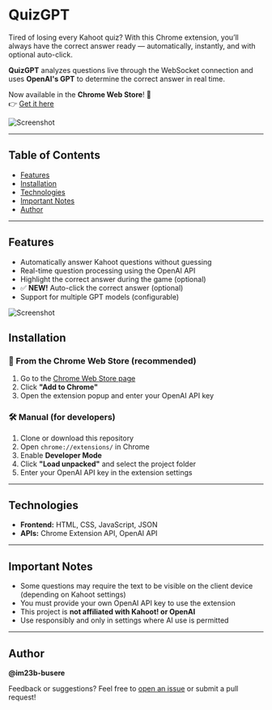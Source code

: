 # QuizGPT

Tired of losing every Kahoot quiz? With this Chrome extension, you’ll always have the correct answer ready — automatically, instantly, and with optional auto-click.

**QuizGPT** analyzes questions live through the WebSocket connection and uses **OpenAI's GPT** to determine the correct answer in real time.

Now available in the **Chrome Web Store**! 🚀  
👉 [Get it here](https://chromewebstore.google.com/detail/QuizGPT/bnaoghpmdonopfhepombafeekbaopejl)

![Screenshot](https://github.com/user-attachments/assets/ef55a697-9dfc-493c-986d-81d56eb65dd7)

---

## Table of Contents
- [Features](#features)
- [Installation](#installation)
- [Technologies](#technologies)
- [Important Notes](#important-notes)
- [Author](#author)

---

## Features
- Automatically answer Kahoot questions without guessing
- Real-time question processing using the OpenAI API
- Highlight the correct answer during the game (optional)
- ✅ **NEW!** Auto-click the correct answer (optional)
- Support for multiple GPT models (configurable)

![Screenshot](https://github.com/user-attachments/assets/d5edae72-32be-4a63-8acf-6b5c7deb0572)



## Installation

### 🧩 From the Chrome Web Store (recommended)
1. Go to the [Chrome Web Store page](https://chromewebstore.google.com/detail/QuizGPT/bnaoghpmdonopfhepombafeekbaopejl)
2. Click **"Add to Chrome"**
3. Open the extension popup and enter your OpenAI API key

### 🛠️ Manual (for developers)
1. Clone or download this repository
2. Open `chrome://extensions/` in Chrome
3. Enable **Developer Mode**
4. Click **"Load unpacked"** and select the project folder
5. Enter your OpenAI API key in the extension settings

---

## Technologies
- **Frontend:** HTML, CSS, JavaScript, JSON
- **APIs:** Chrome Extension API, OpenAI API

---

## Important Notes
- Some questions may require the text to be visible on the client device (depending on Kahoot settings)
- You must provide your own OpenAI API key to use the extension
- This project is **not affiliated with Kahoot! or OpenAI**
- Use responsibly and only in settings where AI use is permitted

---

## Author
**@im23b-busere**

Feedback or suggestions? Feel free to [open an issue](https://github.com/YOUR-REPO/issues) or submit a pull request!
